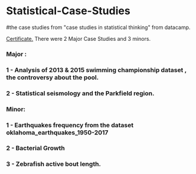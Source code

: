 # Statistical-Case-Studies
#the case studies from "case studies in statistical thinking" from datacamp.

[Certificate.](https://www.datacamp.com/statement-of-accomplishment/course/a2b6229c3177f1b90fdc3d59f61c4c5f91125fbb)
There were 2 Major Case Studies and 3 minors.
### Major : 
### 1 - Analysis of 2013 & 2015 swimming championship dataset , the controversy about the pool.
### 2 - Statistical seismology and the Parkfield region.
### 
### Minor:
###         1 - Earthquakes frequency from the dataset oklahoma_earthquakes_1950-2017
###         2 - Bacterial Growth
###         3 - Zebrafish active bout length.


